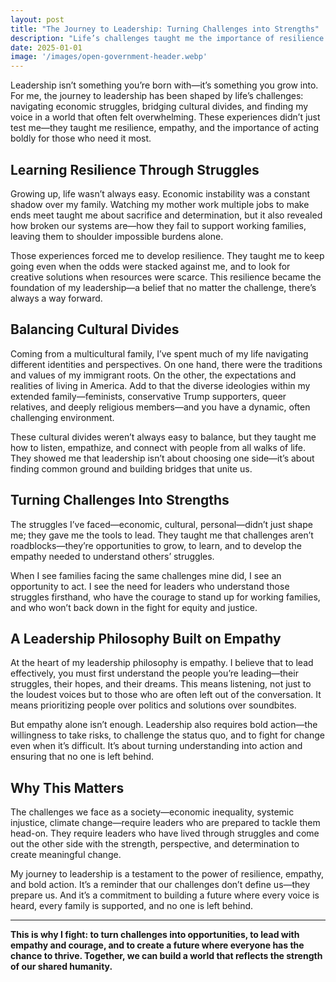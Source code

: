 ```yaml
---
layout: post
title: "The Journey to Leadership: Turning Challenges into Strengths"
description: "Life’s challenges taught me the importance of resilience and perspective. From navigating economic struggles to balancing cultural divides, these experiences shaped my leadership philosophy: to lead with empathy, act boldly, and never leave anyone behind."
date: 2025-01-01
image: '/images/open-government-header.webp'
---
```


Leadership isn’t something you’re born with—it’s something you grow into. For me, the journey to leadership has been shaped by life’s challenges: navigating economic struggles, bridging cultural divides, and finding my voice in a world that often felt overwhelming. These experiences didn’t just test me—they taught me resilience, empathy, and the importance of acting boldly for those who need it most.

## Learning Resilience Through Struggles

Growing up, life wasn’t always easy. Economic instability was a constant shadow over my family. Watching my mother work multiple jobs to make ends meet taught me about sacrifice and determination, but it also revealed how broken our systems are—how they fail to support working families, leaving them to shoulder impossible burdens alone.

Those experiences forced me to develop resilience. They taught me to keep going even when the odds were stacked against me, and to look for creative solutions when resources were scarce. This resilience became the foundation of my leadership—a belief that no matter the challenge, there’s always a way forward.

## Balancing Cultural Divides

Coming from a multicultural family, I’ve spent much of my life navigating different identities and perspectives. On one hand, there were the traditions and values of my immigrant roots. On the other, the expectations and realities of living in America. Add to that the diverse ideologies within my extended family—feminists, conservative Trump supporters, queer relatives, and deeply religious members—and you have a dynamic, often challenging environment.

These cultural divides weren’t always easy to balance, but they taught me how to listen, empathize, and connect with people from all walks of life. They showed me that leadership isn’t about choosing one side—it’s about finding common ground and building bridges that unite us.

## Turning Challenges Into Strengths

The struggles I’ve faced—economic, cultural, personal—didn’t just shape me; they gave me the tools to lead. They taught me that challenges aren’t roadblocks—they’re opportunities to grow, to learn, and to develop the empathy needed to understand others’ struggles.

When I see families facing the same challenges mine did, I see an opportunity to act. I see the need for leaders who understand those struggles firsthand, who have the courage to stand up for working families, and who won’t back down in the fight for equity and justice.

## A Leadership Philosophy Built on Empathy

At the heart of my leadership philosophy is empathy. I believe that to lead effectively, you must first understand the people you’re leading—their struggles, their hopes, and their dreams. This means listening, not just to the loudest voices but to those who are often left out of the conversation. It means prioritizing people over politics and solutions over soundbites.

But empathy alone isn’t enough. Leadership also requires bold action—the willingness to take risks, to challenge the status quo, and to fight for change even when it’s difficult. It’s about turning understanding into action and ensuring that no one is left behind.

## Why This Matters

The challenges we face as a society—economic inequality, systemic injustice, climate change—require leaders who are prepared to tackle them head-on. They require leaders who have lived through struggles and come out the other side with the strength, perspective, and determination to create meaningful change.

My journey to leadership is a testament to the power of resilience, empathy, and bold action. It’s a reminder that our challenges don’t define us—they prepare us. And it’s a commitment to building a future where every voice is heard, every family is supported, and no one is left behind.

---

**This is why I fight: to turn challenges into opportunities, to lead with empathy and courage, and to create a future where everyone has the chance to thrive. Together, we can build a world that reflects the strength of our shared humanity.**